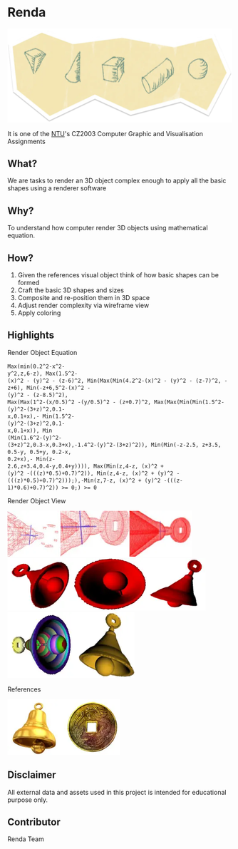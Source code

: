 # Renda

![project_visual_representation](./README.assets/project_visual_representation.webp)

It is one of the [NTU](https://www.ntu.edu.sg/)'s CZ2003 Computer Graphic and Visualisation Assignments

## What?

We are tasks to render an 3D object complex enough to apply all the basic shapes using a renderer software

## Why?

To understand how computer render 3D objects using mathematical equation.

## How?

1. Given the references visual object think of how basic shapes can be formed
2. Craft the basic 3D shapes and sizes
3. Composite and re-position them in 3D space
4. Adjust render complexity via wireframe view
5. Apply coloring

## Highlights

Render Object Equation

```
Max(min(0.2^2-x^2-
y^2,z,6-z), Max(1.5^2-
(x)^2 - (y)^2 - (z-6)^2, Min(Max(Min(4.2^2-(x)^2 - (y)^2 - (z-7)^2, -z+6), Min(-z+6,5^2-(x)^2 -
(y)^2 - (z-8.5)^2),
Max(Max(1^2-(x/0.5)^2 -(y/0.5)^2 - (z+0.7)^2, Max(Max(Min(Min(1.5^2-(y)^2-(3+z)^2,0.1-
x,0.1+x),- Min(1.5^2-
(y)^2-(3+z)^2,0.1-
x,0.1+x)), Min
(Min(1.6^2-(y)^2-
(3+z)^2,0.3-x,0.3+x),-1.4^2-(y)^2-(3+z)^2)), Min(Min(-z-2.5, z+3.5, 0.5-y, 0.5+y, 0.2-x,
0.2+x),- Min(z-
2.6,z+3.4,0.4-y,0.4+y)))), Max(Min(z,4-z, (x)^2 +
(y)^2 -(((z)*0.5)+0.7)^2)), Min(z,4-z, (x)^2 + (y)^2 -(((z)*0.5)+0.7)^2)));),-Min(z,7-z, (x)^2 + (y)^2 -(((z-1)*0.6)+0.7)^2)) >= 0;) >= 0
```

Render Object View

![object_wireframe_variants](./README.assets/object_wireframe_variants.webp)
![object_outcome](./README.assets/object_outcome.webp)
![object_coloring](./README.assets/object_coloring.webp)

References

![object_references](./README.assets/object_references.webp)

## Disclaimer

All external data and assets used in this project is intended for educational purpose only.

## Contributor

Renda Team
